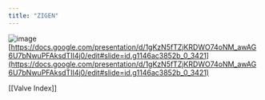 ```yaml
---
title: "ZIGEN"
---
```


![image](https://gyazo.com/4b9618058914bf67adf28bdaba63ca95/thumb/1000)
[https://docs.google.com/presentation/d/1gKzN5fTZjKRDWO74oNM_awAG6U7bNwuPFAksdTII4j0/edit#slide=id.g1146ac3852b_0_3421](https://docs.google.com/presentation/d/1gKzN5fTZjKRDWO74oNM_awAG6U7bNwuPFAksdTII4j0/edit#slide=id.g1146ac3852b_0_3421)

[[Valve Index]]
